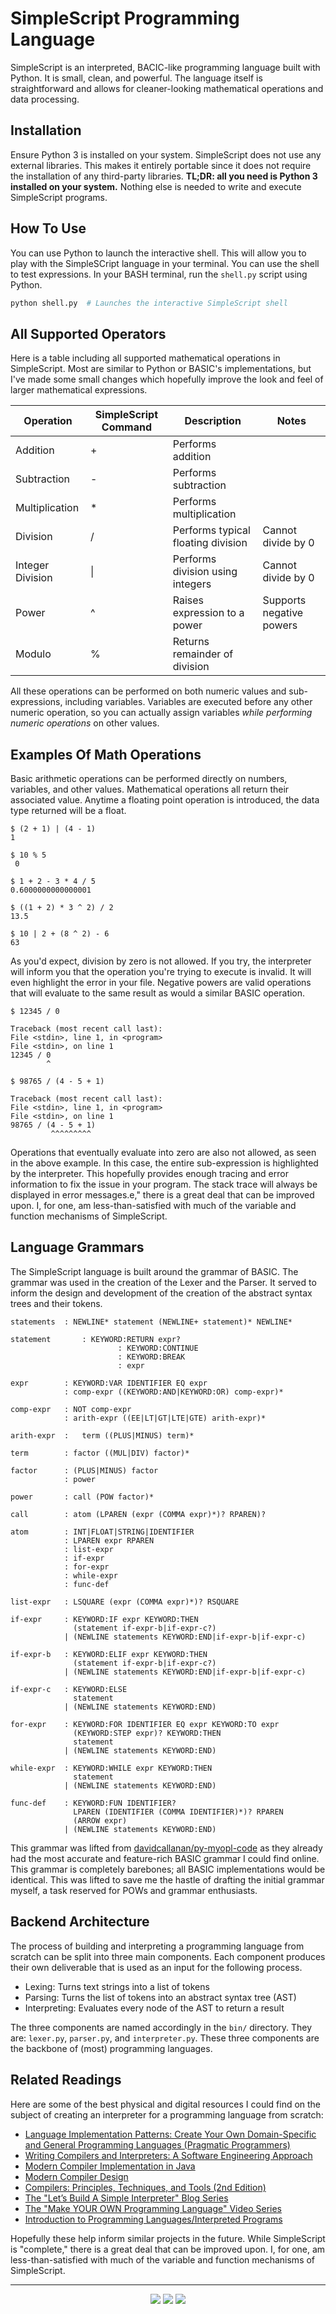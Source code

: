 # SimpleScript Programming Language

SimpleScript is an interpreted, BACIC-like programming language built with Python. It is small, clean, and powerful. 
The language itself is straightforward and allows for cleaner-looking mathematical operations and data processing.

## Installation

Ensure Python 3 is installed on your system. SimpleScript does not use any external libraries.
This makes it entirely portable since it does not require the installation of any third-party libraries. **TL;DR: all you need is Python 3 installed on your system.** Nothing else is needed to write and execute SimpleScript programs.

## How To Use

You can use Python to launch the interactive shell. This will allow you to play with the SimpleSCript language in your terminal. You can use the shell to test expressions. 
In your BASH terminal, run the `shell.py` script using Python. 

```BASH
python shell.py  # Launches the interactive SimpleScript shell
```

## All Supported Operators

Here is a table including all supported mathematical operations in SimpleScript. Most are similar to Python or BASIC's implementations, but I've made some small changes which hopefully improve the look and feel of larger mathematical expressions.

| Operation | SimpleScript Command | Description | Notes |
|---|---|---|---|
| Addition | + | Performs addition |  |
| Subtraction | - | Performs subtraction |  |
| Multiplication | * | Performs multiplication |  |
| Division | / | Performs typical floating division | Cannot divide by 0 |
| Integer Division | &#124; | Performs division using integers | Cannot divide by 0 |
| Power | ^ | Raises expression to a power | Supports negative powers |
| Modulo | % | Returns remainder of division |  |

All these operations can be performed on both numeric values and sub-expressions, including variables. Variables are executed before any other numeric operation, so you can actually assign variables _while performing numeric operations_ on other values. 

## Examples Of Math Operations

Basic arithmetic operations can be performed directly on numbers, variables, and other values. Mathematical operations all return their associated value. Anytime a floating point operation is introduced, the data type returned will be a float. 

```BASIC
$ (2 + 1) | (4 - 1)
1
```

```BASIC
$ 10 % 5
 0
```

```BASIC
$ 1 + 2 - 3 * 4 / 5
0.6000000000000001
```

```BASIC
$ ((1 + 2) * 3 ^ 2) / 2
13.5
```

```BASIC
$ 10 | 2 + (8 ^ 2) - 6
63
```

As you'd expect, division by zero is not allowed. If you try, the interpreter will inform you that the operation you're trying to execute is invalid. It will even highlight the error in your file. Negative powers are valid operations that will evaluate to the same result as would a similar BASIC operation.

```BASIC
$ 12345 / 0

Traceback (most recent call last):
File <stdin>, line 1, in <program>
File <stdin>, on line 1
12345 / 0
        ^
```

```BASIC
$ 98765 / (4 - 5 + 1)

Traceback (most recent call last):
File <stdin>, line 1, in <program>
File <stdin>, on line 1
98765 / (4 - 5 + 1)
         ^^^^^^^^^
```

Operations that eventually evaluate into zero are also not allowed, as seen in the above example. In this case, the entire sub-expression is highlighted by the interpreter. This hopefully provides enough tracing and error information to fix the issue in your program. The stack trace will always be displayed in error messages.e," there is a great deal that can be improved upon. I, for one, am less-than-satisfied with much of the variable and function mechanisms of SimpleScript.

## Language Grammars

The SimpleScript language is built around the grammar of BASIC. The grammar was used in the creation of the Lexer and the Parser. It served to inform the design and development of the creation of the abstract syntax trees and their tokens.

```text
statements  : NEWLINE* statement (NEWLINE+ statement)* NEWLINE*

statement		: KEYWORD:RETURN expr?
						: KEYWORD:CONTINUE
						: KEYWORD:BREAK
						: expr

expr        : KEYWORD:VAR IDENTIFIER EQ expr
            : comp-expr ((KEYWORD:AND|KEYWORD:OR) comp-expr)*

comp-expr   : NOT comp-expr
            : arith-expr ((EE|LT|GT|LTE|GTE) arith-expr)*

arith-expr  :	term ((PLUS|MINUS) term)*

term        : factor ((MUL|DIV) factor)*

factor      : (PLUS|MINUS) factor
            : power

power       : call (POW factor)*

call        : atom (LPAREN (expr (COMMA expr)*)? RPAREN)?

atom        : INT|FLOAT|STRING|IDENTIFIER
            : LPAREN expr RPAREN
            : list-expr
            : if-expr
            : for-expr
            : while-expr
            : func-def

list-expr   : LSQUARE (expr (COMMA expr)*)? RSQUARE

if-expr     : KEYWORD:IF expr KEYWORD:THEN
              (statement if-expr-b|if-expr-c?)
            | (NEWLINE statements KEYWORD:END|if-expr-b|if-expr-c)

if-expr-b   : KEYWORD:ELIF expr KEYWORD:THEN
              (statement if-expr-b|if-expr-c?)
            | (NEWLINE statements KEYWORD:END|if-expr-b|if-expr-c)

if-expr-c   : KEYWORD:ELSE
              statement
            | (NEWLINE statements KEYWORD:END)

for-expr    : KEYWORD:FOR IDENTIFIER EQ expr KEYWORD:TO expr 
              (KEYWORD:STEP expr)? KEYWORD:THEN
              statement
            | (NEWLINE statements KEYWORD:END)

while-expr  : KEYWORD:WHILE expr KEYWORD:THEN
              statement
            | (NEWLINE statements KEYWORD:END)

func-def    : KEYWORD:FUN IDENTIFIER?
              LPAREN (IDENTIFIER (COMMA IDENTIFIER)*)? RPAREN
              (ARROW expr)
            | (NEWLINE statements KEYWORD:END)
```

This grammar was lifted from [davidcallanan/py-myopl-code](https://github.com/davidcallanan/py-myopl-code/blob/master/ep14/grammar.txt) as they already had the most accurate and feature-rich BASIC grammar I could find online. This grammar is completely barebones; all BASIC implementations would be identical. This was lifted to save me the hastle of drafting the initial grammar myself, a task reserved for POWs and grammar enthusiasts.

## Backend Architecture

The process of building and interpreting a programming language from scratch can be split into three main components. Each component produces their own deliverable that is used as an input for the following process.

- Lexing: Turns text strings into a list of tokens
- Parsing: Turns the list of tokens into an abstract syntax tree (AST)
- Interpreting: Evaluates every node of the AST to return a result

The three components are named accordingly in the `bin/` directory. They are: `lexer.py`, `parser.py`, and `interpreter.py`. These three components are the backbone of (most) programming languages.

## Related Readings

Here are some of the best physical and digital resources I could find on the subject of creating an interpreter for a programming language from scratch:

* [Language Implementation Patterns: Create Your Own Domain-Specific and General Programming Languages (Pragmatic Programmers)](https://www.amazon.ca/gp/product/193435645X/ref=as_li_tl?ie=UTF8&camp=1789&creative=9325&creativeASIN=193435645X&linkCode=as2&tag=russblo0b-20&linkId=MP4DCXDV6DJMEJBL)
* [Writing Compilers and Interpreters: A Software Engineering Approach](https://www.amazon.ca/gp/product/0470177071/ref=as_li_tl?ie=UTF8&camp=1789&creative=9325&creativeASIN=0470177071&linkCode=as2&tag=russblo0b-20&linkId=UCLGQTPIYSWYKRRM)
* [Modern Compiler Implementation in Java](https://www.amazon.ca/gp/product/052182060X/ref=as_li_tl?ie=UTF8&camp=1789&creative=9325&creativeASIN=052182060X&linkCode=as2&tag=russblo0b-20&linkId=ZSKKZMV7YWR22NMW)
* [Modern Compiler Design](https://www.amazon.com/gp/product/1461446988/ref=as_li_tl?ie=UTF8&camp=1789&creative=9325&creativeASIN=1461446988&linkCode=as2&tag=russblo0b-20&linkId=PAXWJP5WCPZ7RKRD)
* [Compilers: Principles, Techniques, and Tools (2nd Edition)](https://www.amazon.ca/gp/product/0321486811/ref=as_li_tl?ie=UTF8&camp=1789&creative=9325&creativeASIN=0321486811&linkCode=as2&tag=russblo0b-20&linkId=GOEGDQG4HIHU56FQ)
* [The "Let’s Build A Simple Interpreter" Blog Series](https://ruslanspivak.com/lsbasi-part1/)
* [The "Make YOUR OWN Programming Language" Video Series](https://www.youtube.com/playlist?list=PLZQftyCk7_SdoVexSmwy_tBgs7P0b97yD)
* [Introduction to Programming Languages/Interpreted Programs](https://en.wikibooks.org/wiki/Introduction_to_Programming_Languages/Interpreted_Programs)

Hopefully these help inform similar projects in the future. While SimpleScript is "complete," there is a great deal that can be improved upon. I, for one, am less-than-satisfied with much of the variable and function mechanisms of SimpleScript.

---

<p align="center"><img src="https://img.shields.io/badge/license-GNU-red.svg" /> <img src="https://img.shields.io/badge/maintainer-FlatlanderWoman-informational.svg" /> <img src="https://img.shields.io/badge/version-v1.0-yellow.svg" /></p>
